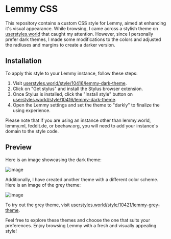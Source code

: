 # Lemmy CSS

This repository contains a custom CSS style for Lemmy, aimed at enhancing it's visual appearance. While browsing, I came across a stylish theme on [userstyles.world](https://userstyles.world/style/10345/lemmy-world) that caught my attention. However, since I personally prefer dark themes, I made some modifications to the colors and adjusted the radiuses and margins to create a darker version.

## Installation

To apply this style to your Lemmy instance, follow these steps:

1. Visit [userstyles.world/style/10416/lemmy-dark-theme](https://userstyles.world/style/10416/lemmy-dark-theme).
2. Click on "Get stylus" and install the Stylus browser extension.
3. Once Stylus is installed, click the "Install style" button on [userstyles.world/style/10416/lemmy-dark-theme](https://userstyles.world/style/10416/lemmy-dark-theme).
4. Open the Lemmy settings and set the theme to "darkly" to finalize the using experience.

Please note that if you are using an instance other than lemmy.world, lemmy.ml, feddit.de, or beehaw.org, you will need to add your instance's domain to the style code.

## Preview

Here is an image showcasing the dark theme:

![image](https://github.com/VILPAUTOEE/Lemmy_css/assets/90846118/a01a060e-5e16-4548-9b14-01b156c729f9)


Additionally, I have created another theme with a different color scheme. Here is an image of the grey theme:

![image](https://github.com/VILPAUTOEE/Lemmy_css/assets/90846118/86b1052a-2c2a-4f39-bcdb-fa23af6281a6)

To try out the grey theme, visit [userstyles.world/style/10421/lemmy-grey-theme](https://userstyles.world/style/10421/lemmy-grey-theme).

Feel free to explore these themes and choose the one that suits your preferences. Enjoy browsing Lemmy with a fresh and visually appealing style!
